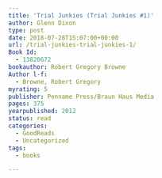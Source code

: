 ```yaml
---
title: 'Trial Junkies (Trial Junkies #1)'
author: Glenn Dixon
type: post
date: 2018-07-28T15:07:00+00:00
url: /trial-junkies-trial-junkies-1/
Book Id:
  - 13820672
bookauthor: Robert Gregory Browne
Author l-f:
  - Browne, Robert Gregory
myrating: 5
publisher: Penname Press/Braun Haus Media
pages: 375
yearpublished: 2012
status: read
categories:
  - GoodReads
  - Uncategorized
tags:
  - books

---
```


